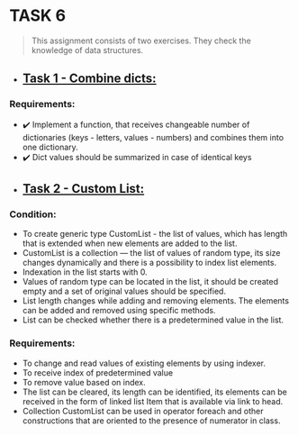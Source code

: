 # TASK 6
> This assignment consists of two exercises. They check the knowledge of data structures.


- ## [Task 1 - Combine dicts:](https://gitlab.com/nosoccus/python-online-course-epam/-/blob/master/TASK_6/dict_merge.py)
### Requirements:
  * ✔️ Implement a function, that receives changeable number of dictionaries (keys - letters, values - numbers) and combines them into one dictionary.
  * ✔️ Dict values should be summarized in case of identical keys

- ## [Task 2 - Custom List:](https://gitlab.com/nosoccus/python-online-course-epam/-/blob/master/TASK_6/customlist.py)

 ### Condition:
 * To create generic type CustomList - the list of values, which has length that is extended when new elements are added to the list.
 * CustomList is a collection — the list of values of random type, its size changes dynamically and there is a possibility to index list elements.
 * Indexation in the list starts with 0.
 * Values of random type can be located in the list, it should be created empty and a set of original values should be specified.
 * List length changes while adding and removing elements. The elements can be added and removed using specific methods.
 * List can be checked whether there is a predetermined value in the list.

 ### Requirements:

  * To change and read values of existing elements by using indexer.
  * To receive index of predetermined value
  * To remove value based on index.
  * The list can be cleared, its length can be identified, its elements can be received in the form of linked list Item that is available via link to head.
  * Collection CustomList can be used in operator foreach and other constructions that are oriented to the presence of numerator in class.
